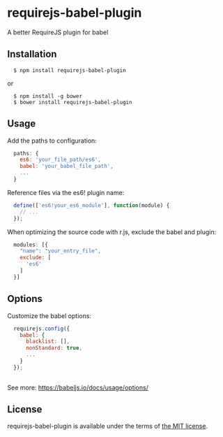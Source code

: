 # requirejs-babel-plugin
A better RequireJS plugin for babel

Installation
---

```
  $ npm install requirejs-babel-plugin
```
or

```
  $ npm install -g bower
  $ bower install requirejs-babel-plugin
```

Usage
---

Add the paths to configuration:

```javascript
  paths: {
    es6: 'your_file_path/es6',
    babel: 'your_babel_file_path',
    ...
  }
```

Reference files via the es6! plugin name:
```javascript
  define(['es6!your_es6_module'], function(module) {
    // ...
  });
```

When optimizing the source code with r.js, exclude the babel and plugin:
```javascript
  modules: [{
    "name": "your_entry_file",
    exclude: [
      'es6'
    ]
  }]
```

Options
---

Customize the babel options:

```javascript
  requirejs.config({
    babel: {
      blacklist: [],
      nonStandard: true,
      ...
    }
  });
  
```
See more: https://babeljs.io/docs/usage/options/

License
---

requirejs-babel-plugin is available under the terms of [the MIT license](LICENSE).



